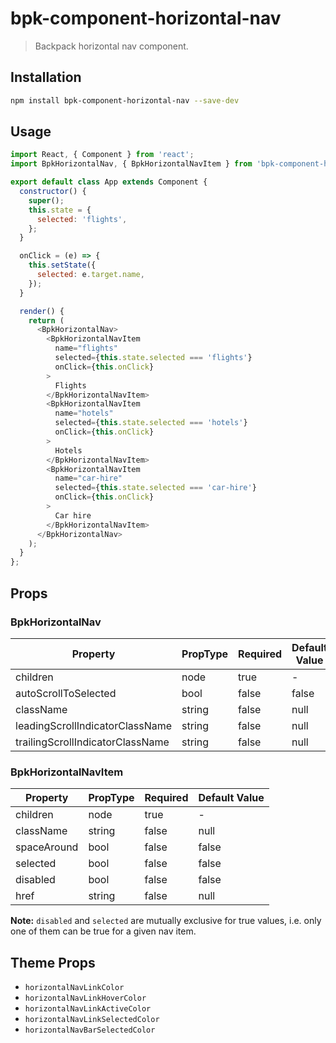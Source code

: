 # bpk-component-horizontal-nav

> Backpack horizontal nav component.

## Installation

```sh
npm install bpk-component-horizontal-nav --save-dev
```

## Usage

```js
import React, { Component } from 'react';
import BpkHorizontalNav, { BpkHorizontalNavItem } from 'bpk-component-horizontal-nav';

export default class App extends Component {
  constructor() {
    super();
    this.state = {
      selected: 'flights',
    };
  }

  onClick = (e) => {
    this.setState({
      selected: e.target.name,
    });
  }

  render() {
    return (
      <BpkHorizontalNav>
        <BpkHorizontalNavItem
          name="flights"
          selected={this.state.selected === 'flights'}
          onClick={this.onClick}
        >
          Flights
        </BpkHorizontalNavItem>
        <BpkHorizontalNavItem
          name="hotels"
          selected={this.state.selected === 'hotels'}
          onClick={this.onClick}
        >
          Hotels
        </BpkHorizontalNavItem>
        <BpkHorizontalNavItem
          name="car-hire"
          selected={this.state.selected === 'car-hire'}
          onClick={this.onClick}
        >
          Car hire
        </BpkHorizontalNavItem>
      </BpkHorizontalNav>
    );
  }
};
```

## Props

### BpkHorizontalNav

| Property                          | PropType | Required | Default Value |
| --------------------------------- | -------- | -------- | ------------- |
| children                          | node     | true     | -             |
| autoScrollToSelected              | bool     | false    | false         |
| className                         | string   | false    | null          |
| leadingScrollIndicatorClassName   | string   | false    | null          |
| trailingScrollIndicatorClassName  | string   | false    | null          |

### BpkHorizontalNavItem

| Property    | PropType | Required | Default Value |
| ----------- | -------- | -------- | ------------- |
| children    | node     | true     | -             |
| className   | string   | false    | null          |
| spaceAround | bool     | false    | false         |
| selected    | bool     | false    | false         |
| disabled    | bool     | false    | false         |
| href        | string   | false    | null          |

**Note:** `disabled` and `selected` are mutually exclusive for true values, i.e. only one of them can be true for a given nav item.

## Theme Props

* `horizontalNavLinkColor`
* `horizontalNavLinkHoverColor`
* `horizontalNavLinkActiveColor`
* `horizontalNavLinkSelectedColor`
* `horizontalNavBarSelectedColor`
